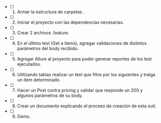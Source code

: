 - [ ] 1. Armar la estructura de carpetas .
- [ ] 2. Iniciar el proyecto con las dependencias necesarias.
- [ ] 3. Crear 2 archivos .feature. 
- [ ] 4. En el último test (Get a items), agregar validaciones de distintos parámetros del body recibido.
- [ ] 5. Agregar Allure al proyecto para poder generar reportes de los test ejecutados.
- [ ] 6. Utilizando tablas realizar un test que filtre por los siguientes y traiga un ítem determinado.
- [ ] 7. Hacer un Post contra pricing y validar que responde un 200 y algunos parámetros de su body.
- [ ] 8. Crear un documento explicando el proceso de creación de esta suit.
- [ ] 9. Demo.


